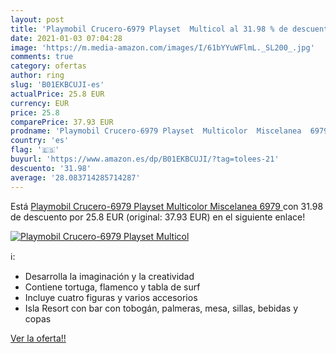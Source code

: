 ```yaml
---
layout: post
title: 'Playmobil Crucero-6979 Playset  Multicol al 31.98 % de descuento'
date: 2021-01-03 07:04:28
image: 'https://m.media-amazon.com/images/I/61bYYuWFlmL._SL200_.jpg'
comments: true
category: ofertas
author: ring
slug: 'B01EKBCUJI-es'
actualPrice: 25.8 EUR
currency: EUR
price: 25.8
comparePrice: 37.93 EUR
prodname: 'Playmobil Crucero-6979 Playset  Multicolor  Miscelanea  6979 '
country: 'es'
flag: '🇪🇸'
buyurl: 'https://www.amazon.es/dp/B01EKBCUJI/?tag=tolees-21'
descuento: '31.98'
average: '28.083714285714287'
---
```


Está [Playmobil Crucero-6979 Playset  Multicolor  Miscelanea  6979 ](https://www.amazon.es/dp/B01EKBCUJI/?tag=tolees-21) con 31.98 de descuento por 25.8 EUR (original: 37.93 EUR) en el siguiente enlace!

[![Playmobil Crucero-6979 Playset  Multicol](https://m.media-amazon.com/images/I/61bYYuWFlmL._SL200_.jpg)](https://www.amazon.es/dp/B01EKBCUJI/?tag=tolees-21)

ℹ️:

- Desarrolla la imaginación y la creatividad
- Contiene tortuga, flamenco y tabla de surf
- Incluye cuatro figuras y varios accesorios
- Isla Resort con bar con tobogán, palmeras, mesa, sillas, bebidas y copas

[Ver la oferta!!](https://www.amazon.es/dp/B01EKBCUJI/?tag=tolees-21)
